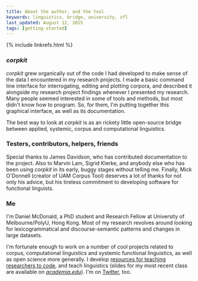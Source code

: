 ```yaml
---
title: About the author, and the tool
keywords: linguistics, bridge, university, sfl
last_updated: August 12, 2015
tags: [getting-started]
---
```

{% include linkrefs.html %} 

### *corpkit*

*corpkit* grew organically out of the code I had developed to make sense of the data I encountered in my research projects. I made a basic command line interface for interrogating, editing and plotting corpora, and described it alongside my research project findings whenever I presented my research. Many people seemed interested in some of tools and methods, but most didn't know how to program. So, for them, I'm putting together this graphical interface, as well as its documentation.

The best way to look at *corpkit* is as an rickety little open-source bridge between applied, systemic, corpus and computational linguistics.

### Testers, contributors, helpers, friends

Special thanks to James Davidson, who has contributed documentation to the project. Also to Marvin Lam, Sigrid Klerke, and anybody else who has been using *corpkit* in its early, buggy stages without telling me. Finally, Mick O'Donnell (creator of UAM Corpus Tool) deserves a lot of thanks for not only his advice, but his tireless commitment to developing software for functional linguists.

### Me

I'm Daniel McDonald, a PhD student and Research Fellow at University of Melbourne/PolyU, Hong Kong. Most of my research revolves around looking for lexicogrammatical and discourse-semantic patterns and changes in large datasets.

I'm fortunate enough to work on a number of cool projects related to corpus, computational linguistics and systemic functional linguistics, as well as open science more generally. I develop [resources for teaching researchers to code](https://github.com/resbaz/nltk), and teach linguistics (slides for my most recent class are available on [*academia.edu*](https://unimelb.academia.edu/danielmcdonald)). I'm on [Twitter](https://twitter.com/interro_gator), too.